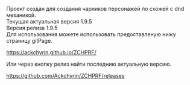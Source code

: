 Проект создан для создания чарников персонажей по схожей с dnd механикой.  
Текущая актуальная версия 1.9.5  
Версия релиза 1.9.5  
Для использования можете использовать предоставленую нижу страницу gitPage.  
  
https://ackchyrin.github.io/ZCHPRF/  
  
Или через кнопку релиз найти последнию актуальную версию.  
  
https://github.com/Ackchyrin/ZCHPRF/releases  